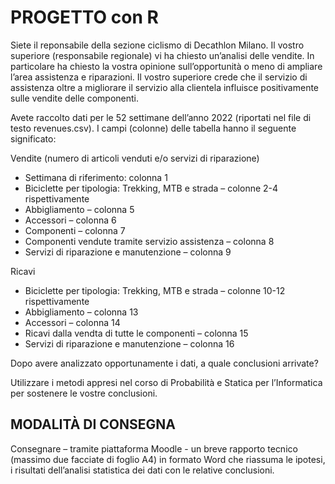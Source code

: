 # PROGETTO con R

Siete il reponsabile della sezione ciclismo di Decathlon Milano. Il vostro superiore (responsabile regionale) vi ha chiesto un’analisi delle vendite. In particolare ha chiesto la vostra opinione sull’opportunità o meno di ampliare l’area assistenza e riparazioni. 
Il vostro superiore crede che il servizio di assistenza oltre a migliorare il servizio alla clientela influisce positivamente sulle vendite delle componenti.

Avete raccolto dati per le 52 settimane dell’anno 2022 (riportati nel file di testo revenues.csv). I campi (colonne) delle tabella hanno il seguente significato:

Vendite (numero di articoli venduti e/o servizi di riparazione)

- Settimana di riferimento: colonna 1
- Biciclette per tipologia: Trekking, MTB e strada – colonne 2-4 rispettivamente
- Abbigliamento – colonna 5
- Accessori – colonna 6
- Componenti – colonna 7
- Componenti vendute tramite servizio assistenza – colonna 8
- Servizi di riparazione e manutenzione – colonna 9

Ricavi

- Biciclette per tipologia: Trekking, MTB e strada – colonne 10-12 rispettivamente
- Abbigliamento – colonna 13
- Accessori – colonna 14
- Ricavi dalla vendta di tutte le componenti – colonna 15
- Servizi di riparazione e manutenzione – colonna 16

Dopo avere analizzato opportunamente i dati, a quale conclusioni arrivate?

Utilizzare i metodi appresi nel corso di Probabilità e Statica per l’Informatica per sostenere le vostre conclusioni.

## MODALITÀ DI CONSEGNA

Consegnare – tramite piattaforma Moodle - un breve rapporto tecnico (massimo due facciate di foglio A4) in formato Word che riassuma le ipotesi, i risultati dell’analisi statistica dei dati con le relative conclusioni.
